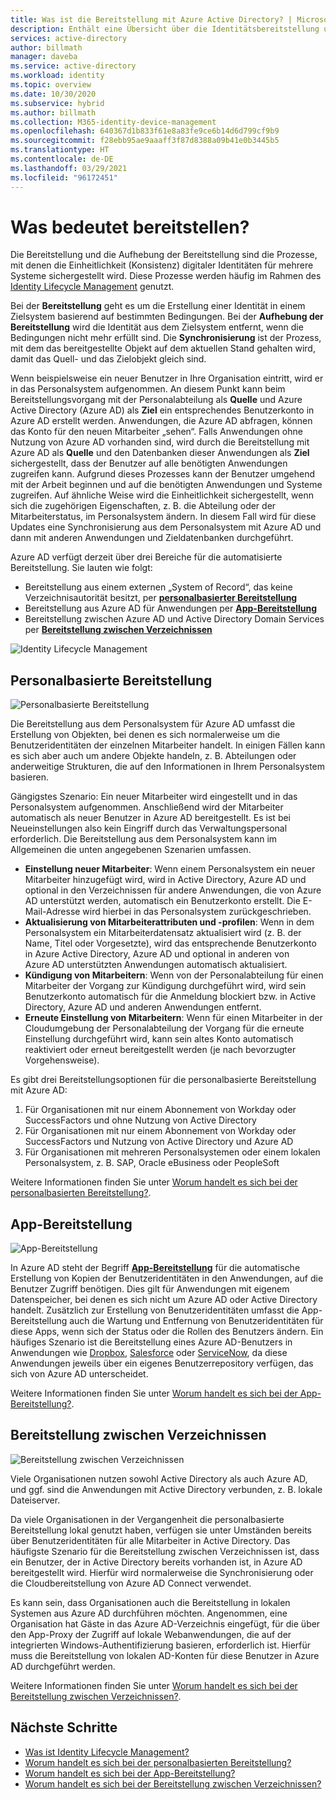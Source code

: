 ```yaml
---
title: Was ist die Bereitstellung mit Azure Active Directory? | Microsoft-Dokumentation
description: Enthält eine Übersicht über die Identitätsbereitstellung und die ILM-Szenarien.
services: active-directory
author: billmath
manager: daveba
ms.service: active-directory
ms.workload: identity
ms.topic: overview
ms.date: 10/30/2020
ms.subservice: hybrid
ms.author: billmath
ms.collection: M365-identity-device-management
ms.openlocfilehash: 640367d1b833f61e8a83fe9ce6b14d6d799cf9b9
ms.sourcegitcommit: f28ebb95ae9aaaff3f87d8388a09b41e0b3445b5
ms.translationtype: HT
ms.contentlocale: de-DE
ms.lasthandoff: 03/29/2021
ms.locfileid: "96172451"
---
```

# <a name="what-is-provisioning"></a>Was bedeutet bereitstellen?

Die Bereitstellung und die Aufhebung der Bereitstellung sind die Prozesse, mit denen die Einheitlichkeit (Konsistenz) digitaler Identitäten für mehrere Systeme sichergestellt wird.  Diese Prozesse werden häufig im Rahmen des [Identity Lifecycle Management](what-is-identity-lifecycle-management.md) genutzt.

Bei der **Bereitstellung** geht es um die Erstellung einer Identität in einem Zielsystem basierend auf bestimmten Bedingungen.  Bei der **Aufhebung der Bereitstellung** wird die Identität aus dem Zielsystem entfernt, wenn die Bedingungen nicht mehr erfüllt sind. Die **Synchronisierung** ist der Prozess, mit dem das bereitgestellte Objekt auf dem aktuellen Stand gehalten wird, damit das Quell- und das Zielobjekt gleich sind.

Wenn beispielsweise ein neuer Benutzer in Ihre Organisation eintritt, wird er in das Personalsystem aufgenommen.  An diesem Punkt kann beim Bereitstellungsvorgang mit der Personalabteilung als **Quelle** und Azure Active Directory (Azure AD) als **Ziel** ein entsprechendes Benutzerkonto in Azure AD erstellt werden. Anwendungen, die Azure AD abfragen, können das Konto für den neuen Mitarbeiter „sehen“.  Falls Anwendungen ohne Nutzung von Azure AD vorhanden sind, wird durch die Bereitstellung mit Azure AD als **Quelle** und den Datenbanken dieser Anwendungen als **Ziel** sichergestellt, dass der Benutzer auf alle benötigten Anwendungen zugreifen kann.  Aufgrund dieses Prozesses kann der Benutzer umgehend mit der Arbeit beginnen und auf die benötigten Anwendungen und Systeme zugreifen.  Auf ähnliche Weise wird die Einheitlichkeit sichergestellt, wenn sich die zugehörigen Eigenschaften, z. B. die Abteilung oder der Mitarbeiterstatus, im Personalsystem ändern. In diesem Fall wird für diese Updates eine Synchronisierung aus dem Personalsystem mit Azure AD und dann mit anderen Anwendungen und Zieldatenbanken durchgeführt.

Azure AD verfügt derzeit über drei Bereiche für die automatisierte Bereitstellung.  Sie lauten wie folgt:  

- Bereitstellung aus einem externen „System of Record“, das keine Verzeichnisautorität besitzt, per **[personalbasierter Bereitstellung](#hr-driven-provisioning)**  
- Bereitstellung aus Azure AD für Anwendungen per **[App-Bereitstellung](#app-provisioning)**  
- Bereitstellung zwischen Azure AD und Active Directory Domain Services per **[Bereitstellung zwischen Verzeichnissen](#inter-directory-provisioning)** 

![Identity Lifecycle Management](media/what-is-provisioning/provisioning.png)

## <a name="hr-driven-provisioning"></a>Personalbasierte Bereitstellung

![Personalbasierte Bereitstellung](media/what-is-provisioning/cloud-2a.png)

Die Bereitstellung aus dem Personalsystem für Azure AD umfasst die Erstellung von Objekten, bei denen es sich normalerweise um die Benutzeridentitäten der einzelnen Mitarbeiter handelt. In einigen Fällen kann es sich aber auch um andere Objekte handeln, z. B. Abteilungen oder anderweitige Strukturen, die auf den Informationen in Ihrem Personalsystem basieren.  

Gängigstes Szenario: Ein neuer Mitarbeiter wird eingestellt und in das Personalsystem aufgenommen.  Anschließend wird der Mitarbeiter automatisch als neuer Benutzer in Azure AD bereitgestellt. Es ist bei Neueinstellungen also kein Eingriff durch das Verwaltungspersonal erforderlich.  Die Bereitstellung aus dem Personalsystem kann im Allgemeinen die unten angegebenen Szenarien umfassen.

- **Einstellung neuer Mitarbeiter**: Wenn einem Personalsystem ein neuer Mitarbeiter hinzugefügt wird, wird in Active Directory, Azure AD und optional in den Verzeichnissen für andere Anwendungen, die von Azure AD unterstützt werden, automatisch ein Benutzerkonto erstellt. Die E-Mail-Adresse wird hierbei in das Personalsystem zurückgeschrieben.
- **Aktualisierung von Mitarbeiterattributen und -profilen**: Wenn in dem Personalsystem ein Mitarbeiterdatensatz aktualisiert wird (z. B. der Name, Titel oder Vorgesetzte), wird das entsprechende Benutzerkonto in Azure Active Directory, Azure AD und optional in anderen von Azure AD unterstützten Anwendungen automatisch aktualisiert.
- **Kündigung von Mitarbeitern**: Wenn von der Personalabteilung für einen Mitarbeiter der Vorgang zur Kündigung durchgeführt wird, wird sein Benutzerkonto automatisch für die Anmeldung blockiert bzw. in Active Directory, Azure AD und anderen Anwendungen entfernt.
- **Erneute Einstellung von Mitarbeitern**: Wenn für einen Mitarbeiter in der Cloudumgebung der Personalabteilung der Vorgang für die erneute Einstellung durchgeführt wird, kann sein altes Konto automatisch reaktiviert oder erneut bereitgestellt werden (je nach bevorzugter Vorgehensweise).

Es gibt drei Bereitstellungsoptionen für die personalbasierte Bereitstellung mit Azure AD:

1. Für Organisationen mit nur einem Abonnement von Workday oder SuccessFactors und ohne Nutzung von Active Directory
1. Für Organisationen mit nur einem Abonnement von Workday oder SuccessFactors und Nutzung von Active Directory und Azure AD
1. Für Organisationen mit mehreren Personalsystemen oder einem lokalen Personalsystem, z. B. SAP, Oracle eBusiness oder PeopleSoft

Weitere Informationen finden Sie unter [Worum handelt es sich bei der personalbasierten Bereitstellung?](what-is-hr-driven-provisioning.md).

## <a name="app-provisioning"></a>App-Bereitstellung

![App-Bereitstellung](media/what-is-provisioning/cloud-3b.png)

In Azure AD steht der Begriff **[App-Bereitstellung](../app-provisioning/user-provisioning.md)** für die automatische Erstellung von Kopien der Benutzeridentitäten in den Anwendungen, auf die Benutzer Zugriff benötigen. Dies gilt für Anwendungen mit eigenem Datenspeicher, bei denen es sich nicht um Azure AD oder Active Directory handelt. Zusätzlich zur Erstellung von Benutzeridentitäten umfasst die App-Bereitstellung auch die Wartung und Entfernung von Benutzeridentitäten für diese Apps, wenn sich der Status oder die Rollen des Benutzers ändern. Ein häufiges Szenario ist die Bereitstellung eines Azure AD-Benutzers in Anwendungen wie [Dropbox](../saas-apps/dropboxforbusiness-provisioning-tutorial.md), [Salesforce](../saas-apps/salesforce-provisioning-tutorial.md) oder [ServiceNow](../saas-apps/servicenow-provisioning-tutorial.md), da diese Anwendungen jeweils über ein eigenes Benutzerrepository verfügen, das sich von Azure AD unterscheidet.

Weitere Informationen finden Sie unter [Worum handelt es sich bei der App-Bereitstellung?](what-is-app-provisioning.md).

## <a name="inter-directory-provisioning"></a>Bereitstellung zwischen Verzeichnissen

![Bereitstellung zwischen Verzeichnissen](media/what-is-provisioning/cloud-4a.png)

Viele Organisationen nutzen sowohl Active Directory als auch Azure AD, und ggf. sind die Anwendungen mit Active Directory verbunden, z. B. lokale Dateiserver.

Da viele Organisationen in der Vergangenheit die personalbasierte Bereitstellung lokal genutzt haben, verfügen sie unter Umständen bereits über Benutzeridentitäten für alle Mitarbeiter in Active Directory.   Das häufigste Szenario für die Bereitstellung zwischen Verzeichnissen ist, dass ein Benutzer, der in Active Directory bereits vorhanden ist, in Azure AD bereitgestellt wird.  Hierfür wird normalerweise die Synchronisierung oder die Cloudbereitstellung von Azure AD Connect verwendet. 

Es kann sein, dass Organisationen auch die Bereitstellung in lokalen Systemen aus Azure AD durchführen möchten.  Angenommen, eine Organisation hat Gäste in das Azure AD-Verzeichnis eingefügt, für die über den App-Proxy der Zugriff auf lokale Webanwendungen, die auf der integrierten Windows-Authentifizierung basieren, erforderlich ist.  Hierfür muss die Bereitstellung von lokalen AD-Konten für diese Benutzer in Azure AD durchgeführt werden.

Weitere Informationen finden Sie unter [Worum handelt es sich bei der Bereitstellung zwischen Verzeichnissen?](what-is-inter-directory-provisioning.md).

 
## <a name="next-steps"></a>Nächste Schritte 
- [Was ist Identity Lifecycle Management?](what-is-identity-lifecycle-management.md)
- [Worum handelt es sich bei der personalbasierten Bereitstellung?](what-is-hr-driven-provisioning.md)
- [Worum handelt es sich bei der App-Bereitstellung?](what-is-app-provisioning.md)
- [Worum handelt es sich bei der Bereitstellung zwischen Verzeichnissen?](what-is-inter-directory-provisioning.md)
